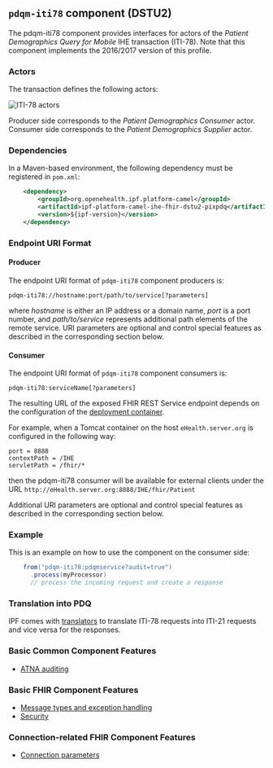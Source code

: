 
## `pdqm-iti78` component (DSTU2)

The pdqm-iti78 component provides interfaces for actors of the *Patient Demographics Query for Mobile* IHE transaction (ITI-78).
Note that this component implements the 2016/2017 version of this profile.

### Actors

The transaction defines the following actors:

![ITI-78 actors](images/iti78.png)

Producer side corresponds to the *Patient Demographics Consumer* actor.
Consumer side corresponds to the *Patient Demographics Supplier* actor.

### Dependencies

In a Maven-based environment, the following dependency must be registered in `pom.xml`:

```xml
    <dependency>
        <groupId>org.openehealth.ipf.platform-camel</groupId>
        <artifactId>ipf-platform-camel-ihe-fhir-dstu2-pixpdq</artifactId>
        <version>${ipf-version}</version>
    </dependency>
```

### Endpoint URI Format

#### Producer

The endpoint URI format of `pdqm-iti78` component producers is:

```
pdqm-iti78://hostname:port/path/to/service[?parameters]
```

where *hostname* is either an IP address or a domain name, *port* is a port number, and *path/to/service*
represents additional path elements of the remote service.
URI parameters are optional and control special features as described in the corresponding section below.

#### Consumer

The endpoint URI format of `pdqm-iti78` component consumers is:

```
pdqm-iti78:serviceName[?parameters]
```

The resulting URL of the exposed FHIR REST Service endpoint depends on the configuration of the [deployment container].

For example, when a Tomcat container on the host `eHealth.server.org` is configured in the following way:

```
port = 8888
contextPath = /IHE
servletPath = /fhir/*
```

then the pdqm-iti78 consumer will be available for external clients under the URL
`http://eHealth.server.org:8888/IHE/fhir/Patient`

Additional URI parameters are optional and control special features as described in the corresponding section below.


### Example

This is an example on how to use the component on the consumer side:

```java
    from("pdqm-iti78:pdqmservice?audit=true")
      .process(myProcessor)
      // process the incoming request and create a response
```

### Translation into PDQ

IPF comes with [translators](translation.html) to translate ITI-78 requests into ITI-21 requests and vice versa for the responses.

### Basic Common Component Features

* [ATNA auditing]

### Basic FHIR Component Features

* [Message types and exception handling]
* [Security]

### Connection-related FHIR Component Features

* [Connection parameters]

[ATNA auditing]: ../ipf-platform-camel-ihe/atna.html
[Message types and exception handling]: ../ipf-platform-camel-ihe-fhir-core/messageTypes.html
[Security]: ../ipf-platform-camel-ihe-fhir-core/security.html
[Connection parameters]: ../ipf-platform-camel-ihe-fhir-core/connection.html

[deployment container]: ../ipf-platform-camel-ihe-fhir-core/deployment.html

